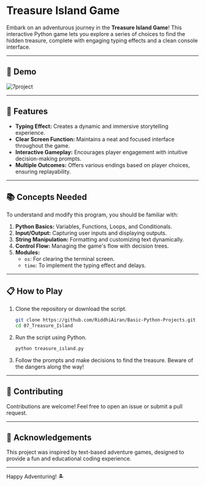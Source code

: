 # Treasure Island Game

Embark on an adventurous journey in the **Treasure Island Game**! This interactive Python game lets you explore a series of choices to find the hidden treasure, complete with engaging typing effects and a clean console interface.

---

## 🎥 Demo

![7project](https://github.com/user-attachments/assets/5ca18aa2-cd79-4851-a071-fbba204e3d85)


---

## 🚀 Features

- **Typing Effect:** Creates a dynamic and immersive storytelling experience.
- **Clear Screen Function:** Maintains a neat and focused interface throughout the game.
- **Interactive Gameplay:** Encourages player engagement with intuitive decision-making prompts.
- **Multiple Outcomes:** Offers various endings based on player choices, ensuring replayability.

---

## 📚 Concepts Needed

To understand and modify this program, you should be familiar with:

1. **Python Basics:** Variables, Functions, Loops, and Conditionals.
2. **Input/Output:** Capturing user inputs and displaying outputs.
3. **String Manipulation:** Formatting and customizing text dynamically.
4. **Control Flow:** Managing the game's flow with decision trees.
5. **Modules:**
    - `os`: For clearing the terminal screen.
    - `time`: To implement the typing effect and delays.

---

## 📋 How to Play

1. Clone the repository or download the script.

   ```bash
   git clone https://github.com/RiddhiAiran/Basic-Python-Projects.git
   cd 07_Treasure_Island
   ```

2. Run the script using Python.

   ```bash
   python treasure_island.py
   ```

3. Follow the prompts and make decisions to find the treasure. Beware of the dangers along the way!

---

## 🤝 Contributing

Contributions are welcome! Feel free to open an issue or submit a pull request.

---

## 🌟 Acknowledgements

This project was inspired by text-based adventure games, designed to provide a fun and educational coding experience.

---

Happy Adventuring! 🏝️
